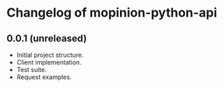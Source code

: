 Changelog of mopinion-python-api
===================================================


0.0.1 (unreleased)
----------------

- Initial project structure.
- Client implementation.
- Test suite.
- Request examples.
